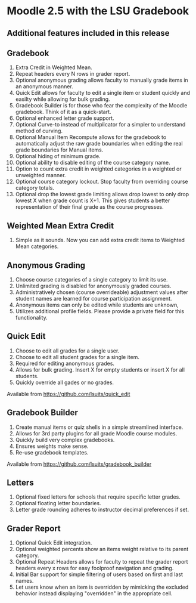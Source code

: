 Moodle 2.5 with the LSU Gradebook
======

Additional features included in this release
--

Gradebook
-
1. Extra Credit in Weighted Mean.
1. Repeat headers every N rows in grader report.
2. Optional anonymous grading allows faculty to manually grade items in an anonymous manner.
2. Quick Edit allows for faculty to edit a single item or student quickly and easilty while allowing for bulk grading.
3. Gradebook Builder is for those who fear the complexity of the Moodle gradebook. Think of it as a quick-start.
4. Optional enhanced letter grade support.
5. Optional Curve-to instead of multiplicator for a simpler to understand method of curving.
6. Optional Manual Item Recompute allows for the gradebook to automatically adjust the raw grade boundaries when editing the real grade boundaries for Manual items.
7. Optional hiding of minimum grade.
8. Optional ability to disable editing of the course category name.
9. Option to count extra credit in weighted categories in a weighted or unweighted manner.
10. Optional course category lockout. Stop faculty from overriding course category totals.
11. Optional drop the lowest grade limiting allows drop lowest to only drop lowest X when grade count is X+1. This gives students a better representation of their final grade as the course progresses.

Weighted Mean Extra Credit
-
1. Simple as it sounds. Now you can add extra credit items to Weighted Mean categories.

Anonymous Grading
-
1. Choose course categories of a single category to limit its use.
2. Unlimited grading is disabled for anonymously graded courses.
3. Administratively chosen (course overrideable) adjustment values after student names are learned for course participation assignment.
4. Anonymous items can only be edited while students are unknown,
5. Utilizes additional profile fields. Please provide a private field for this functionality.

Quick Edit
-
1. Choose to edit all grades for a single user.
2. Choose to edit all student grades for a single item.
3. Required for editing anonymous grades.
4. Allows for bulk grading. Insert X for empty students or insert X for all students.
5. Quickly override all gades or no grades.

Available from https://github.com/lsuits/quick_edit

Gradebook Builder
-
1. Create manual items or quiz shells in a simple streamlined interface.
2. Allows for 3rd party plugins for all grade Moodle course modules.
3. Quickly build very complex gradebooks.
4. Ensures weights make sense.
5. Re-use gradebook templates.

Available from https://github.com/lsuits/gradebook_builder


Letters
-
1. Optional fixed letters for schools that require specific letter grades.
2. Optional floating letter boundaries.
3. Letter grade rounding adheres to instructor decimal preferences if set.

Grader Report
-
1. Optional Quick Edit integration.
2. Optional weighted percents show an items weight relative to its parent category.
3. Optional Repeat Headers allows for faculty to repeat the grader report headers every x rows for easy foolproof navigation and grading.
4. Initial Bar support for simple filtering of users based on first and last names.
5. Let users know when an item is overridden by mimicking the excluded behavior instead displaying "overridden" in the appropriate cell.
